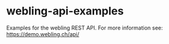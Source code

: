 # webling-api-examples
Examples for the webling REST API. For more information see: https://demo.webling.ch/api/ 
